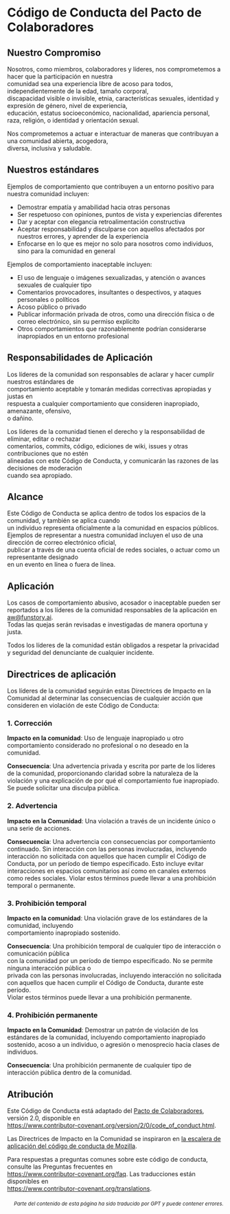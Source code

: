 # Código de Conducta del Pacto de Colaboradores

## Nuestro Compromiso

Nosotros, como miembros, colaboradores y líderes, nos comprometemos a hacer que la participación en nuestra  
comunidad sea una experiencia libre de acoso para todos, independientemente de la edad, tamaño corporal,  
discapacidad visible o invisible, etnia, características sexuales, identidad y expresión de género, nivel de experiencia,  
educación, estatus socioeconómico, nacionalidad, apariencia personal, raza, religión, o identidad y orientación sexual.  

Nos comprometemos a actuar e interactuar de maneras que contribuyan a una comunidad abierta, acogedora,  
diversa, inclusiva y saludable.

## Nuestros estándares

Ejemplos de comportamiento que contribuyen a un entorno positivo para nuestra comunidad incluyen:

* Demostrar empatía y amabilidad hacia otras personas  
* Ser respetuoso con opiniones, puntos de vista y experiencias diferentes  
* Dar y aceptar con elegancia retroalimentación constructiva  
* Aceptar responsabilidad y disculparse con aquellos afectados por nuestros errores, y aprender de la experiencia  
* Enfocarse en lo que es mejor no solo para nosotros como individuos, sino para la comunidad en general

Ejemplos de comportamiento inaceptable incluyen:

* El uso de lenguaje o imágenes sexualizadas, y atención o avances sexuales de cualquier tipo  
* Comentarios provocadores, insultantes o despectivos, y ataques personales o políticos  
* Acoso público o privado  
* Publicar información privada de otros, como una dirección física o de correo electrónico, sin su permiso explícito  
* Otros comportamientos que razonablemente podrían considerarse inapropiados en un entorno profesional

## Responsabilidades de Aplicación

Los líderes de la comunidad son responsables de aclarar y hacer cumplir nuestros estándares de  
comportamiento aceptable y tomarán medidas correctivas apropiadas y justas en  
respuesta a cualquier comportamiento que consideren inapropiado, amenazante, ofensivo,  
o dañino.  

Los líderes de la comunidad tienen el derecho y la responsabilidad de eliminar, editar o rechazar  
comentarios, commits, código, ediciones de wiki, issues y otras contribuciones que no estén  
alineadas con este Código de Conducta, y comunicarán las razones de las decisiones de moderación  
cuando sea apropiado.

## Alcance

Este Código de Conducta se aplica dentro de todos los espacios de la comunidad, y también se aplica cuando  
un individuo representa oficialmente a la comunidad en espacios públicos.  
Ejemplos de representar a nuestra comunidad incluyen el uso de una dirección de correo electrónico oficial,  
publicar a través de una cuenta oficial de redes sociales, o actuar como un representante designado  
en un evento en línea o fuera de línea.

## Aplicación

Los casos de comportamiento abusivo, acosador o inaceptable pueden ser reportados a los líderes de la comunidad responsables de la aplicación en aw@funstory.ai.  
Todas las quejas serán revisadas e investigadas de manera oportuna y justa.  

Todos los líderes de la comunidad están obligados a respetar la privacidad y seguridad del denunciante de cualquier incidente.

## Directrices de aplicación

Los líderes de la comunidad seguirán estas Directrices de Impacto en la Comunidad al determinar las consecuencias de cualquier acción que consideren en violación de este Código de Conducta:

### 1. Corrección

**Impacto en la comunidad**: Uso de lenguaje inapropiado u otro comportamiento considerado no profesional o no deseado en la comunidad.

**Consecuencia**: Una advertencia privada y escrita por parte de los líderes de la comunidad, proporcionando claridad sobre la naturaleza de la violación y una explicación de por qué el comportamiento fue inapropiado. Se puede solicitar una disculpa pública.

### 2. Advertencia

**Impacto en la Comunidad**: Una violación a través de un incidente único o una serie de acciones.

**Consecuencia**: Una advertencia con consecuencias por comportamiento continuado. Sin interacción con las personas involucradas, incluyendo interacción no solicitada con aquellos que hacen cumplir el Código de Conducta, por un período de tiempo especificado. Esto incluye evitar interacciones en espacios comunitarios así como en canales externos como redes sociales. Violar estos términos puede llevar a una prohibición temporal o permanente.

### 3. Prohibición temporal

**Impacto en la comunidad**: Una violación grave de los estándares de la comunidad, incluyendo  
comportamiento inapropiado sostenido.  

**Consecuencia**: Una prohibición temporal de cualquier tipo de interacción o comunicación pública  
con la comunidad por un período de tiempo especificado. No se permite ninguna interacción pública o  
privada con las personas involucradas, incluyendo interacción no solicitada con aquellos que hacen cumplir el Código de Conducta, durante este período.  
Violar estos términos puede llevar a una prohibición permanente.

### 4. Prohibición permanente

**Impacto en la Comunidad**: Demostrar un patrón de violación de los estándares de la comunidad, incluyendo comportamiento inapropiado sostenido, acoso a un individuo, o agresión o menosprecio hacia clases de individuos.

**Consecuencia**: Una prohibición permanente de cualquier tipo de interacción pública dentro de la comunidad.

## Atribución

Este Código de Conducta está adaptado del [Pacto de Colaboradores][homepage],  
versión 2.0, disponible en  
https://www.contributor-covenant.org/version/2/0/code_of_conduct.html.  

Las Directrices de Impacto en la Comunidad se inspiraron en [la escalera de aplicación del código de conducta de Mozilla](https://github.com/mozilla/diversity).  

[homepage]: https://www.contributor-covenant.org  

Para respuestas a preguntas comunes sobre este código de conducta, consulte las Preguntas frecuentes en  
https://www.contributor-covenant.org/faq. Las traducciones están disponibles en  
https://www.contributor-covenant.org/translations.

<div align="right"> 
<h6><small>Parte del contenido de esta página ha sido traducido por GPT y puede contener errores.</small></h6>